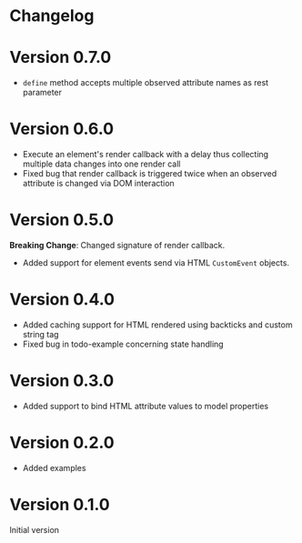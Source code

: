 # Changelog

# Version 0.7.0

* `define` method accepts multiple observed attribute names as rest parameter

# Version 0.6.0

* Execute an element's render callback with a delay thus collecting multiple data changes into one render call
* Fixed bug that render callback is triggered twice when an observed attribute is changed via DOM interaction

# Version 0.5.0

**Breaking Change**: Changed signature of render callback.

* Added support for element events send via HTML `CustomEvent` objects.

# Version 0.4.0

* Added caching support for HTML rendered using backticks and custom string tag
* Fixed bug in todo-example concerning state handling

# Version 0.3.0

* Added support to bind HTML attribute values to model properties

# Version 0.2.0

* Added examples

# Version 0.1.0

Initial version